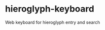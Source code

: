# hieroglyph-keyboard
Web keyboard for hieroglyph entry and search

<!-- localstorage is limited to 5MB -->

